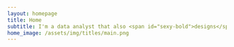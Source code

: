 ```yaml
---
layout: homepage
title: Home
subtitle: I'm a data analyst that also <span id="sexy-bold">designs</span> for social causes.
home_image: /assets/img/titles/main.png
---
```

